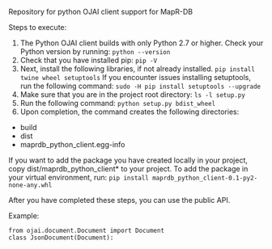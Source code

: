 Repository for python OJAI client support for MapR-DB

Steps to execute:
1. The Python OJAI client builds with only Python 2.7 or higher. Check your Python version by running:
```python --version```
2. Check that you have installed pip:
```pip -V```
3. Next, install the following libraries, if not already installed.
```pip install twine wheel setuptools```
If you encounter issues installing setuptools, run the following command:
```sudo -H pip install setuptools --upgrade```
4. Make sure that you are in the project root directory:
```ls -l setup.py```
5. Run the following command:
```python setup.py bdist_wheel```
6. Upon completion, the command creates the following directories:
- build
- dist
- maprdb_python_client.egg-info

If you want to add the package you have created locally in your project, copy dist/maprdb_python_client* to your project.
To add the package in your virtual environment, run:
```pip install maprdb_python_client-0.1-py2-none-any.whl```


After you have completed these steps, you can use the public API.

Example:
```
from ojai.document.Document import Document
class JsonDocument(Document):
```